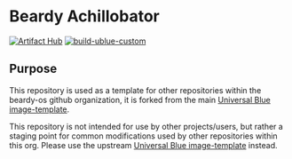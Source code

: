 # Beardy Achillobator

[![Artifact Hub](https://img.shields.io/endpoint?url=https://artifacthub.io/badge/repository/beardy-achillobator)](https://artifacthub.io/packages/search?repo=beardy-achillobator)
[![build-ublue-custom](https://github.com/beardy-os/beardy-achillobator/actions/workflows/build.yml/badge.svg)](https://github.com/beardy-os/beardy-achillobator/actions/workflows/build.yml)

## Purpose

This repository is used as a template for other repositories within the beardy-os github organization, it is forked from the main [Universal Blue image-template][ublue-image-template].

This repository is not intended for use by other projects/users, but rather a staging point for common modifications used by other repositories within this org. Please use the upstream [Universal Blue image-template][ublue-image-template] instead.

[ublue-image-template]: https://github.com/ublue-os/image-template "Universal Blue image-template"
